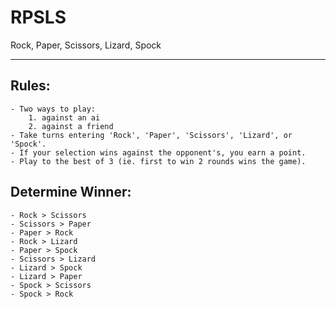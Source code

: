 # RPSLS
Rock, Paper, Scissors, Lizard, Spock
________________________________________________________________________________

## Rules:
    - Two ways to play:
        1. against an ai
        2. against a friend
    - Take turns entering 'Rock', 'Paper', 'Scissors', 'Lizard', or 'Spock'.
    - If your selection wins against the opponent's, you earn a point.
    - Play to the best of 3 (ie. first to win 2 rounds wins the game).
    
## Determine Winner:
    - Rock > Scissors
    - Scissors > Paper
    - Paper > Rock
    - Rock > Lizard
    - Paper > Spock
    - Scissors > Lizard
    - Lizard > Spock
    - Lizard > Paper
    - Spock > Scissors
    - Spock > Rock
